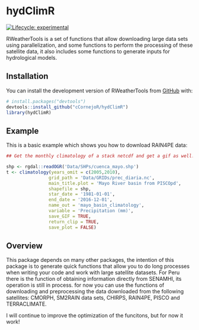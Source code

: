 
<!-- README.md is generated from README.Rmd. Please edit that file -->

# hydClimR

<!-- badges: start -->

[![Lifecycle:
experimental](https://img.shields.io/badge/lifecycle-experimental-orange.svg)](https://lifecycle.r-lib.org/articles/stages.html#experimental)
<!-- badges: end -->

RWeatherTools is a set of functions that allow downloading large data
sets using parallelization, and some functions to perform the processing
of these satellite data, it also includes some functions to generate
inputs for hydrological models.

## Installation

You can install the development version of RWeatherTools from
[GitHub](https://github.com/) with:

``` r
# install.packages("devtools") 
devtools::install_github("cCornejoR/hydClimR")
library(hydClimR)
```

## Example

This is a basic example which shows you how to download RAIN4PE data:

``` r
## Get the monthly climatology of a stack netcdf and get a gif as well!

shp <- rgdal::readOGR('Data/SHPs/cuenca_mayo.shp')
t <- climatology(years_omit = c(2005,2010),
                grid_path = 'Data/GRIDs/prec_diaria.nc',
                main_title.plot = 'Mayo River basin from PISCOpd',
                shapefile = shp,
                star_date = '1981-01-01',
                end_date = '2016-12-01',
                name_out = 'mayo_basin_climatology',
                variable = 'Precipitation (mm)',
                save_GIF = TRUE,
                return_clip = TRUE,
                save_plot = FALSE)
```

## Overview

This package depends on many other packages, the intention of this
package is to generate quick functions that allow you to do long
processes when writing your code and work with large satellite datasets.
For Peru there is the function of obtaining information directly from
SENAMHI, its operation is still in process. for now you can use the
functions of downloading and preprocessing the data downloaded from the
following satellites: CMORPH, SM2RAIN data sets, CHIRPS, RAIN4PE, PISCO
and TERRACLIMATE.

I will continue to improve the optimization of the funcitons, but for
now it work!
